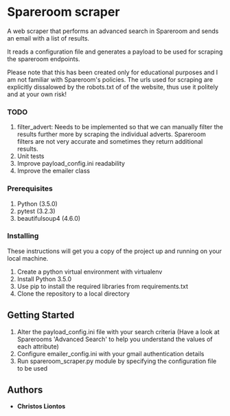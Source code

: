 # Spareroom scraper
A web scraper that performs an advanced search in Spareroom and sends an email with a list of results.

It reads a configuration file and generates a payload to be used for scraping the spareroom endpoints.

Please note that this has been created only for educational purposes and I am not familiar with
Spareroom's policies. The urls used for scraping are explicitly dissalowed by the robots.txt of
of the website, thus use it politely and at your own risk!

### TODO

1. filter_advert: Needs to be implemented so that we can manually filter the results further more by scraping the individual adverts. Spareroom filters are not very accurate and sometimes they return additional results.
2. Unit tests
3. Improve payload_config.ini readability
4. Improve the emailer class

### Prerequisites

1. Python (3.5.0)
2. pytest (3.2.3)
3. beautifulsoup4 (4.6.0)

### Installing

These instructions will get you a copy of the project up and running on your local machine.

1. Create a python virtual environment with virtualenv
2. Install Python 3.5.0
3. Use pip to install the required libraries from requirements.txt
4. Clone the repository to a local directory

## Getting Started

1. Alter the payload_config.ini file with your search criteria (Have a look at Sparerooms 'Advanced Search' to help you understand the values of each attribute)
2. Configure emailer_config.ini with your gmail authentication details
3. Run spareroom_scraper.py module by specifying the configuration file to be used

## Authors

* **Christos Liontos**
